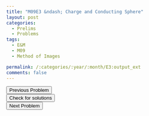 ```yaml
---
title: "M09E3 &ndash; Charge and Conducting Sphere"
layout: post
categories:
  - Prelims
  - Problems
tags:
  - E&M
  - M09
  - Method of Images

permalink: /:categories/:year/:month/E3:output_ext
comments: false
---
```

<object data="2009M3E.pdf" type="application/pdf" width="100%" height="500"></object>

<div class='navbar'>
	<div float='left'><button onclick="window.location='E2.html'" >Previous Problem</button></div>
	<div float='center'><button onclick="window.location='https://princetonprelim.com/prelim/23/'">Check for solutions</button></div>
	<div float='right'><button onclick="window.location='Q1.html'" > Next Problem</button></div>
</div>
